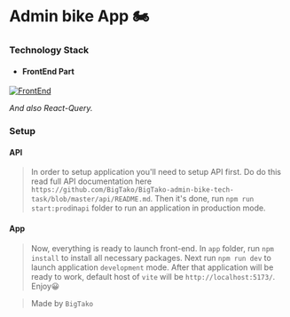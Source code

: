 # Admin bike App 🏍

### Technology Stack

- #### FrontEnd Part

[![FrontEnd](https://skillicons.dev/icons?i=react,styledcomponents,vite)](https://skillicons.dev)

_And also React-Query._

### Setup

#### API

> In order to setup application you'll need to setup API first. Do do this read full API documentation here `https://github.com/BigTako/BigTako-admin-bike-tech-task/blob/master/api/README.md`. Then it's done, run `npm run start:prod`in`api` folder to run an application in production mode.

#### App

> Now, everything is ready to launch front-end. In `app` folder, run `npm install` to install all necessary packages. Next run `npm run dev` to launch application `development` mode. After that application will be ready to work, default host of `vite` will be `http://localhost:5173/`. Enjoy😀

> Made by `BigTako`
